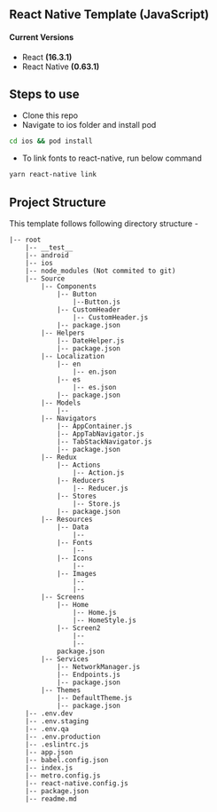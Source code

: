 ## React Native Template (JavaScript)

#### Current Versions
- React **(16.3.1)**
- React Native **(0.63.1)**

## Steps to use 
- Clone this repo
- Navigate to ios folder and install pod  
```bash
cd ios && pod install 
```
- To link fonts to react-native, run below command
```bash
yarn react-native link
```

## Project Structure
This template follows following directory structure - 

```
|-- root
    |-- __test__
    |-- android
    |-- ios
    |-- node_modules (Not commited to git)
    |-- Source
        |-- Components
        	|-- Button
            	|--Button.js
            |-- CustomHeader
            	|-- CustomHeader.js
            |-- package.json
        |-- Helpers
        	|-- DateHelper.js
        	|-- package.json
        |-- Localization
        	|-- en
            	|-- en.json
			|-- es
            	|-- es.json
            |-- package.json
        |-- Models
        	|--
        |-- Navigators
        	|-- AppContainer.js
            |-- AppTabNavigator.js
            |-- TabStackNavigator.js
            |-- package.json
        |-- Redux
        	|-- Actions
            	|-- Action.js
            |-- Reducers
            	|-- Reducer.js
            |-- Stores
            	|-- Store.js
            |-- package.json
        |-- Resources
        	|-- Data
            	|--
            |-- Fonts
            	|--
            |-- Icons
            	|--
            |-- Images
            	|--
                |--
        |-- Screens
        	|-- Home
            	|-- Home.js
                |-- HomeStyle.js
            |-- Screen2
            	|-- 
                |--
			package.json
        |-- Services
        	|-- NetworkManager.js
            |-- Endpoints.js
            |-- package.json
        |-- Themes
        	|-- DefaultTheme.js
        	|-- package.json
    |-- .env.dev
    |-- .env.staging
    |-- .env.qa
    |-- .env.production
    |-- .eslintrc.js
    |-- app.json
    |-- babel.config.json
    |-- index.js
    |-- metro.config.js
    |-- react-native.config.js
    |-- package.json
    |-- readme.md
```